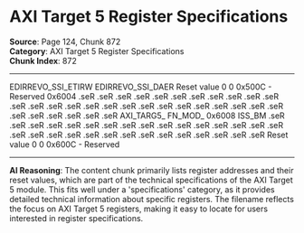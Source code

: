 # AXI Target 5 Register Specifications

**Source**: Page 124, Chunk 872  
**Category**: AXI Target 5 Register Specifications  
**Chunk Index**: 872

---

EDIRREVO_SSI_ETIRW EDIRREVO_SSI_DAER
Reset value 0 0
0x500C - Reserved
0x6004
.seR .seR .seR .seR .seR .seR .seR .seR .seR .seR .seR .seR .seR .seR .seR .seR .seR .seR .seR .seR .seR .seR .seR .seR .seR .seR .seR .seR .seR .seR .seR .seR
AXI_TARG5_
FN_MOD_
0x6008 ISS_BM
.seR .seR .seR .seR .seR .seR .seR .seR .seR .seR .seR .seR .seR .seR .seR .seR .seR .seR .seR .seR .seR .seR .seR .seR .seR .seR .seR .seR .seR .seR
Reset value 0 0
0x600C - Reserved

---

**AI Reasoning**: The content chunk primarily lists register addresses and their reset values, which are part of the technical specifications of the AXI Target 5 module. This fits well under a 'specifications' category, as it provides detailed technical information about specific registers. The filename reflects the focus on AXI Target 5 registers, making it easy to locate for users interested in register specifications.
